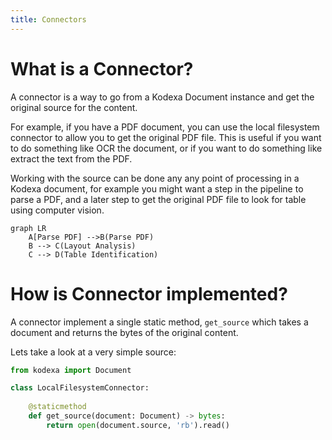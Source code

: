 ```yaml
---
title: Connectors
---
```


# What is a Connector?

A connector is a way to go from a Kodexa Document instance and get the original source for the content.

For example, if you have a PDF document, you can use the local filesystem connector to allow you to get the original PDF
file. This is useful if you want to do something like OCR the document, or if you want to do something like extract the text
from the PDF.

Working with the source can be done any any point of processing in a Kodexa document, for example you might want
a step in the pipeline to parse a PDF, and a later step to get the original PDF file to look for table using computer vision.

``` mermaid
graph LR
    A[Parse PDF] -->B(Parse PDF)
    B --> C(Layout Analysis)
    C --> D(Table Identification)
```

# How is Connector implemented?

A connector implement a single static method, `get_source` which takes a document and returns the bytes of the 
original content.

Lets take a look at a very simple source:

```python
from kodexa import Document

class LocalFilesystemConnector:
    
    @staticmethod
    def get_source(document: Document) -> bytes:
        return open(document.source, 'rb').read()
```
